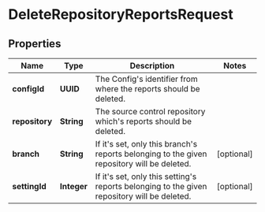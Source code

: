 

# DeleteRepositoryReportsRequest


## Properties

| Name | Type | Description | Notes |
|------------ | ------------- | ------------- | -------------|
|**configId** | **UUID** | The Config&#39;s identifier from where the reports should be deleted. |  |
|**repository** | **String** | The source control repository which&#39;s reports should be deleted. |  |
|**branch** | **String** | If it&#39;s set, only this branch&#39;s reports belonging to the given repository will be deleted. |  [optional] |
|**settingId** | **Integer** | If it&#39;s set, only this setting&#39;s reports belonging to the given repository will be deleted. |  [optional] |



